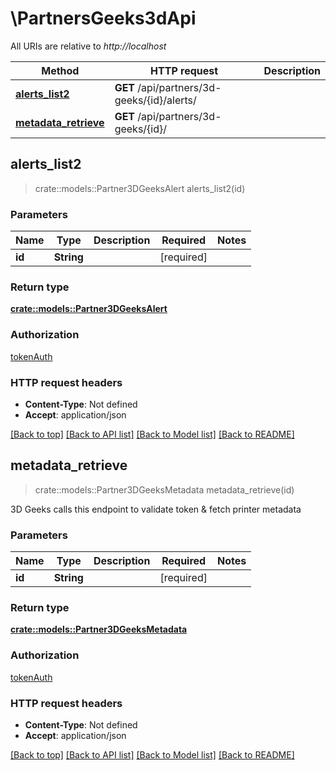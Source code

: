 # \PartnersGeeks3dApi

All URIs are relative to *http://localhost*

Method | HTTP request | Description
------------- | ------------- | -------------
[**alerts_list2**](PartnersGeeks3dApi.md#alerts_list2) | **GET** /api/partners/3d-geeks/{id}/alerts/ | 
[**metadata_retrieve**](PartnersGeeks3dApi.md#metadata_retrieve) | **GET** /api/partners/3d-geeks/{id}/ | 



## alerts_list2

> crate::models::Partner3DGeeksAlert alerts_list2(id)


### Parameters


Name | Type | Description  | Required | Notes
------------- | ------------- | ------------- | ------------- | -------------
**id** | **String** |  | [required] |

### Return type

[**crate::models::Partner3DGeeksAlert**](Partner3DGeeksAlert.md)

### Authorization

[tokenAuth](../README.md#tokenAuth)

### HTTP request headers

- **Content-Type**: Not defined
- **Accept**: application/json

[[Back to top]](#) [[Back to API list]](../README.md#documentation-for-api-endpoints) [[Back to Model list]](../README.md#documentation-for-models) [[Back to README]](../README.md)


## metadata_retrieve

> crate::models::Partner3DGeeksMetadata metadata_retrieve(id)


3D Geeks calls this endpoint to validate token & fetch printer metadata

### Parameters


Name | Type | Description  | Required | Notes
------------- | ------------- | ------------- | ------------- | -------------
**id** | **String** |  | [required] |

### Return type

[**crate::models::Partner3DGeeksMetadata**](Partner3DGeeksMetadata.md)

### Authorization

[tokenAuth](../README.md#tokenAuth)

### HTTP request headers

- **Content-Type**: Not defined
- **Accept**: application/json

[[Back to top]](#) [[Back to API list]](../README.md#documentation-for-api-endpoints) [[Back to Model list]](../README.md#documentation-for-models) [[Back to README]](../README.md)

